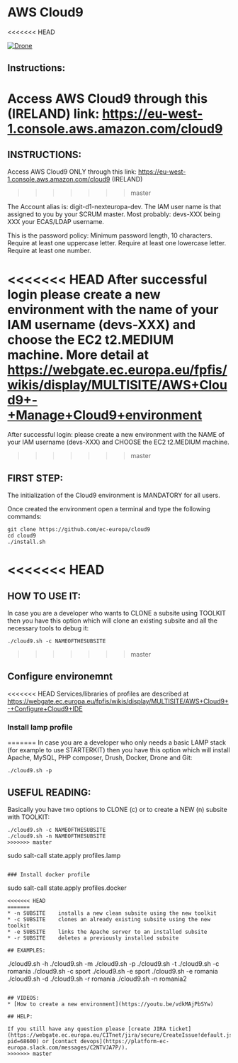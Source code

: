 # AWS Cloud9
<<<<<<< HEAD

[![Drone](https://drone.fpfis.eu/api/badges/ec-europa/cloud9/status.svg?branch=test)](https://drone.fpfis.eu/ec-europa/cloud9)

## Instructions:

Access AWS Cloud9 through this (IRELAND) link: <https://eu-west-1.console.aws.amazon.com/cloud9>
=======
 
## INSTRUCTIONS:

Access AWS Cloud9 ONLY through this link: https://eu-west-1.console.aws.amazon.com/cloud9 (IRELAND)
>>>>>>> master

The Account alias is: digit-d1-nexteuropa-dev. The IAM user name is that assigned to you by your SCRUM master. Most probably: devs-XXX being XXX your ECAS/LDAP username.

This is the password policy: Minimum password length, 10 characters.
Require at least one uppercase letter. Require at least one lowercase letter. Require at least one number.

<<<<<<< HEAD
After successful login please create a new environment with the name of your IAM username (devs-XXX) and choose the EC2 t2.MEDIUM machine. More detail at <https://webgate.ec.europa.eu/fpfis/wikis/display/MULTISITE/AWS+Cloud9+-+Manage+Cloud9+environment>  
=======
After successful login: please create a new environment with 
the NAME of your IAM username (devs-XXX) 
and CHOOSE the EC2 t2.MEDIUM machine.
>>>>>>> master

## FIRST STEP:

The initialization of the Cloud9 environment is MANDATORY for all users.

Once created the environment open a terminal and type the following commands:

```
git clone https://github.com/ec-europa/cloud9
cd cloud9
./install.sh
```

<<<<<<< HEAD
=======
## HOW TO USE IT:

In case you are a developer who wants to CLONE a subsite using TOOLKIT
then you have this option which will clone an existing subsite and all the necessary tools to debug it:
```
./cloud9.sh -c NAMEOFTHESUBSITE
```
>>>>>>> master

## Configure environemnt

<<<<<<< HEAD
Services/libraries of profiles are described at  <https://webgate.ec.europa.eu/fpfis/wikis/display/MULTISITE/AWS+Cloud9+-+Configure+Cloud9+IDE>

### Install lamp profile

=======
In case you are a developer who only needs a basic LAMP stack (for example to use STARTERKIT)
then you have this option which will install Apache, MySQL, PHP composer, Drush, Docker, Drone and Git:
```
./cloud9.sh -p
```

## USEFUL READING:

Basically you have two options to CLONE (c) or to create a NEW (n) subsite with TOOLKIT:
```
./cloud9.sh -c NAMEOFTHESUBSITE
./cloud9.sh -n NAMEOFTHESUBSITE
>>>>>>> master
```
sudo salt-call state.apply profiles.lamp
```

### Install docker profile
```
sudo salt-call state.apply profiles.docker
```
<<<<<<< HEAD
=======
* -n SUBSITE 	installs a new clean subsite using the new toolkit
* -c SUBSITE 	clones an already existing subsite using the new toolkit
* -e SUBSITE 	links the Apache server to an installed subsite
* -r SUBSITE 	deletes a previously installed subsite

## EXAMPLES:

```
./cloud9.sh -h
./cloud9.sh -m
./cloud9.sh -p
./cloud9.sh -t
./cloud9.sh -c romania
./cloud9.sh -c sport
./cloud9.sh -e sport
./cloud9.sh -e romania
./cloud9.sh -d
./cloud9.sh -r romania
./cloud9.sh -n romania2
```

## VIDEOS:
* [How to create a new environment](https://youtu.be/vdkMAjPbSYw)

## HELP:
 
If you still have any question please [create JIRA ticket](https://webgate.ec.europa.eu/CITnet/jira/secure/CreateIssue!default.jspa?pid=68600) or [contact devops](https://platform-ec-europa.slack.com/messages/C2NTVJA7P/).
>>>>>>> master
